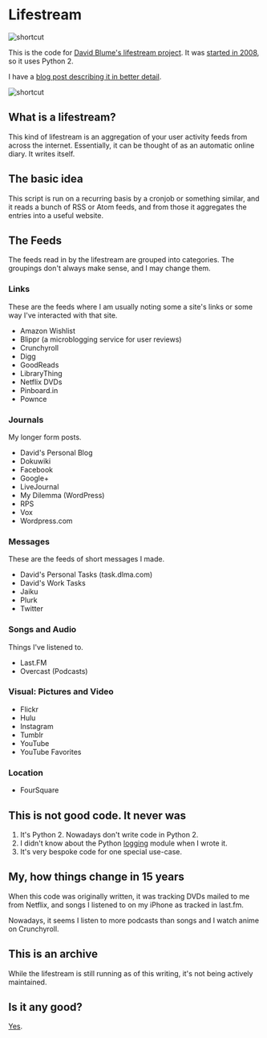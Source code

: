 # Lifestream

![shortcut](https://dblume.github.io/images/all_of_lifestream.gif)

This is the code for [David Blume's lifestream project](https://david.dlma.com/lifestream/).
It was [started in 2008](https://www.plurk.com/p/2lrqa), so it uses Python 2.

I have a [blog post describing it in better detail](https://david.dlma.com/blog/my-lifestream).

![shortcut](https://dblume.github.io/images/all_of_lifestream_annotated.gif)

## What is a lifestream?

This kind of lifestream is an aggregation of your user activity feeds from 
across the internet. Essentially, it can be thought of as an automatic online
diary. It writes itself.

## The basic idea

This script is run on a recurring basis by a cronjob or something similar,
and it reads a bunch of RSS or Atom feeds, and from those it aggregates the
entries into a useful website.

## The Feeds

The feeds read in by the lifestream are grouped into categories. The groupings
don't always make sense, and I may change them.

### Links

These are the feeds where I am usually noting some a site's links or some way
I've interacted with that site.

* Amazon Wishlist
* Blippr (a microblogging service for user reviews)
* Crunchyroll
* Digg
* GoodReads
* LibraryThing
* Netflix DVDs
* Pinboard.in
* Pownce

### Journals

My longer form posts.

* David's Personal Blog
* Dokuwiki
* Facebook
* Google+
* LiveJournal
* My Dilemma (WordPress)
* RPS
* Vox
* Wordpress.com

### Messages

These are the feeds of short messages I made.

* David's Personal Tasks (task.dlma.com)
* David's Work Tasks
* Jaiku
* Plurk
* Twitter

### Songs and Audio

Things I've listened to.

* Last.FM
* Overcast (Podcasts)

### Visual: Pictures and Video

* Flickr
* Hulu
* Instagram
* Tumblr
* YouTube
* YouTube Favorites

### Location

* FourSquare

## This is not good code. It never was

1. It's Python 2. Nowadays don't write code in Python 2.
2. I didn't know about the Python [logging](https://docs.python.org/3/library/logging.html) module when I wrote it.
3. It's very bespoke code for one special use-case.

## My, how things change in 15 years

When this code was originally written, it was tracking DVDs mailed to me from
Netflix, and songs I listened to on my iPhone as tracked in last.fm.

Nowadays, it seems I listen to more podcasts than songs and I watch anime on Crunchyroll.

## This is an archive

While the lifestream is still running as of this writing, it's not being
actively maintained.

## Is it any good?

[Yes](https://news.ycombinator.com/item?id=3067434).

